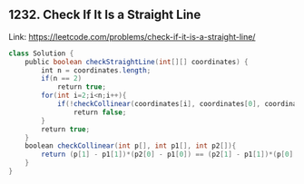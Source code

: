 ## 1232. Check If It Is a Straight Line
Link: https://leetcode.com/problems/check-if-it-is-a-straight-line/

```java
class Solution {
    public boolean checkStraightLine(int[][] coordinates) {
        int n = coordinates.length;
        if(n == 2)
            return true;
        for(int i=2;i<n;i++){
            if(!checkCollinear(coordinates[i], coordinates[0], coordinates[1]))
                return false;
        }
        return true;
    }
    boolean checkCollinear(int p[], int p1[], int p2[]){
        return (p[1] - p1[1])*(p2[0] - p1[0]) == (p2[1] - p1[1])*(p[0] - p1[0]);
    }
}
```
